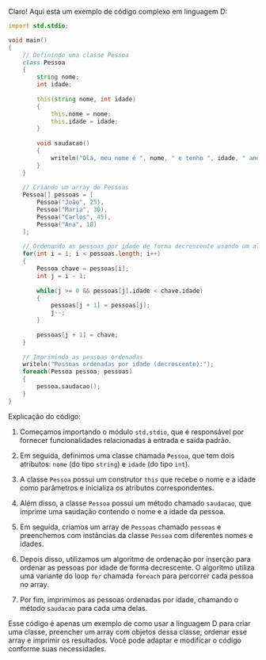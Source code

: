 Claro! Aqui está um exemplo de código complexo em linguagem D:

```d
import std.stdio;

void main()
{
    // Definindo uma classe Pessoa
    class Pessoa
    {
        string nome;
        int idade;
        
        this(string nome, int idade)
        {
            this.nome = nome;
            this.idade = idade;
        }
        
        void saudacao()
        {
            writeln("Olá, meu nome é ", nome, " e tenho ", idade, " anos.");
        }
    }
    
    // Criando um array de Pessoas
    Pessoa[] pessoas = [
        Pessoa("João", 25),
        Pessoa("Maria", 30),
        Pessoa("Carlos", 45),
        Pessoa("Ana", 18)
    ];
    
    // Ordenando as pessoas por idade de forma decrescente usando um algoritmo de ordenação por inserção
    for(int i = 1; i < pessoas.length; i++)
    {
        Pessoa chave = pessoas[i];
        int j = i - 1;
        
        while(j >= 0 && pessoas[j].idade < chave.idade)
        {
            pessoas[j + 1] = pessoas[j];
            j--;
        }
        
        pessoas[j + 1] = chave;
    }
    
    // Imprimindo as pessoas ordenadas
    writeln("Pessoas ordenadas por idade (decrescente):");
    foreach(Pessoa pessoa; pessoas)
    {
        pessoa.saudacao();
    }
}
```

Explicação do código:

1. Começamos importando o módulo `std.stdio`, que é responsável por fornecer funcionalidades relacionadas à entrada e saída padrão.

2. Em seguida, definimos uma classe chamada `Pessoa`, que tem dois atributos: `nome` (do tipo `string`) e `idade` (do tipo `int`).

3. A classe `Pessoa` possui um construtor `this` que recebe o nome e a idade como parâmetros e inicializa os atributos correspondentes.

4. Além disso, a classe `Pessoa` possui um método chamado `saudacao`, que imprime uma saudação contendo o nome e a idade da pessoa.

5. Em seguida, criamos um array de `Pessoas` chamado `pessoas` e preenchemos com instâncias da classe `Pessoa` com diferentes nomes e idades.

6. Depois disso, utilizamos um algoritmo de ordenação por inserção para ordenar as pessoas por idade de forma decrescente. O algoritmo utiliza uma variante do loop `for` chamada `foreach` para percorrer cada pessoa no array.

7. Por fim, imprimimos as pessoas ordenadas por idade, chamando o método `saudacao` para cada uma delas.

Esse código é apenas um exemplo de como usar a linguagem D para criar uma classe, preencher um array com objetos dessa classe, ordenar esse array e imprimir os resultados. Você pode adaptar e modificar o código conforme suas necessidades.